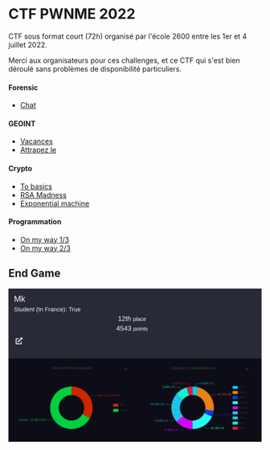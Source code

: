 # CTF PWNME 2022


CTF sous format court (72h) organisé par l'école 2600 entre les 1er et 4 juillet 2022.


Merci aux organisateurs pour ces challenges, et ce CTF qui s'est bien déroulé sans problèmes de disponibilité particuliers.


#### Forensic
- [Chat](forensic/cat_story)

#### GEOINT
- [Vacances](geoint/vacances)
- [Attrapez le](geoint/attrapez_le)

#### Crypto
- [To basics](crypto/to_basics)
- [RSA Madness](crypto/rsa_madness)
- [Exponential machine](crypto/exponential_machine)

#### Programmation
- [On my way 1/3](prog/way_1)
- [On my way 2/3](prog/way_2)


## End Game

<p align="center">
  <img src="img/score.png" />
</p>

